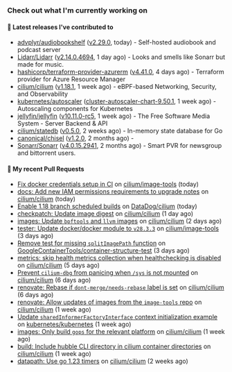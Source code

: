 ### Check out what I'm currently working on

#### 🔭 Latest releases I've contributed to

- [advplyr/audiobookshelf](https://github.com/advplyr/audiobookshelf) ([v2.29.0](https://github.com/advplyr/audiobookshelf/releases/tag/v2.29.0), today) - Self-hosted audiobook and podcast server
- [Lidarr/Lidarr](https://github.com/Lidarr/Lidarr) ([v2.14.0.4694](https://github.com/Lidarr/Lidarr/releases/tag/v2.14.0.4694), 1 day ago) - Looks and smells like Sonarr but made for music.
- [hashicorp/terraform-provider-azurerm](https://github.com/hashicorp/terraform-provider-azurerm) ([v4.41.0](https://github.com/hashicorp/terraform-provider-azurerm/releases/tag/v4.41.0), 4 days ago) - Terraform provider for Azure Resource Manager
- [cilium/cilium](https://github.com/cilium/cilium) ([v1.18.1](https://github.com/cilium/cilium/releases/tag/v1.18.1), 1 week ago) - eBPF-based Networking, Security, and Observability
- [kubernetes/autoscaler](https://github.com/kubernetes/autoscaler) ([cluster-autoscaler-chart-9.50.1](https://github.com/kubernetes/autoscaler/releases/tag/cluster-autoscaler-chart-9.50.1), 1 week ago) - Autoscaling components for Kubernetes
- [jellyfin/jellyfin](https://github.com/jellyfin/jellyfin) ([v10.11.0-rc5](https://github.com/jellyfin/jellyfin/releases/tag/v10.11.0-rc5), 1 week ago) - The Free Software Media System - Server Backend & API
- [cilium/statedb](https://github.com/cilium/statedb) ([v0.5.0](https://github.com/cilium/statedb/releases/tag/v0.5.0), 2 weeks ago) - In-memory state database for Go
- [canonical/chisel](https://github.com/canonical/chisel) ([v1.2.0](https://github.com/canonical/chisel/releases/tag/v1.2.0), 2 months ago) - 
- [Sonarr/Sonarr](https://github.com/Sonarr/Sonarr) ([v4.0.15.2941](https://github.com/Sonarr/Sonarr/releases/tag/v4.0.15.2941), 2 months ago) - Smart PVR for newsgroup and bittorrent users.

#### 🔨 My recent Pull Requests

- [Fix docker credentials setup in CI](https://github.com/cilium/image-tools/pull/386) on [cilium/image-tools](https://github.com/cilium/image-tools) (today)
- [docs: Add new IAM permissions requirements to upgrade notes](https://github.com/cilium/cilium/pull/41374) on [cilium/cilium](https://github.com/cilium/cilium) (today)
- [Enable 1.18 branch scheduled builds](https://github.com/DataDog/cilium/pull/623) on [DataDog/cilium](https://github.com/DataDog/cilium) (today)
- [checkpatch: Update image digest](https://github.com/cilium/cilium/pull/41360) on [cilium/cilium](https://github.com/cilium/cilium) (1 day ago)
- [images: Update `bpftools` and `llvm` images](https://github.com/cilium/cilium/pull/41339) on [cilium/cilium](https://github.com/cilium/cilium) (2 days ago)
- [tester: Update docker/docker module to `v28.3.3`](https://github.com/cilium/image-tools/pull/383) on [cilium/image-tools](https://github.com/cilium/image-tools) (3 days ago)
- [Remove test for missing `splitImagePath` function](https://github.com/GoogleContainerTools/container-structure-test/pull/509) on [GoogleContainerTools/container-structure-test](https://github.com/GoogleContainerTools/container-structure-test) (3 days ago)
- [metrics: skip health metrics collection when healthchecking is disabled](https://github.com/cilium/cilium/pull/41297) on [cilium/cilium](https://github.com/cilium/cilium) (5 days ago)
- [Prevent `cilium-dbg` from panicing when `/sys` is not mounted](https://github.com/cilium/cilium/pull/41287) on [cilium/cilium](https://github.com/cilium/cilium) (6 days ago)
- [renovate: Rebase if `dont-merge/needs-rebase` label is set](https://github.com/cilium/cilium/pull/41271) on [cilium/cilium](https://github.com/cilium/cilium) (6 days ago)
- [renovate: Allow updates of images from the `image-tools` repo](https://github.com/cilium/cilium/pull/41230) on [cilium/cilium](https://github.com/cilium/cilium) (1 week ago)
- [Update `sharedInformerFactoryInterface` context initialization example](https://github.com/kubernetes/kubernetes/pull/133572) on [kubernetes/kubernetes](https://github.com/kubernetes/kubernetes) (1 week ago)
- [images: Only build `gops` for the relevant platform](https://github.com/cilium/cilium/pull/41160) on [cilium/cilium](https://github.com/cilium/cilium) (1 week ago)
- [build: Include hubble CLI directory in cilium container directories](https://github.com/cilium/cilium/pull/41159) on [cilium/cilium](https://github.com/cilium/cilium) (1 week ago)
- [datapath: Use go 1.23 timers](https://github.com/cilium/cilium/pull/41040) on [cilium/cilium](https://github.com/cilium/cilium) (2 weeks ago)
